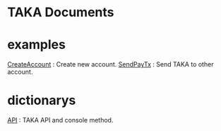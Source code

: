 TAKA Documents
====

# examples
[CreateAccount](https://github.com/uzuracanfly/TAKA/blob/master/doc/example/CreateAccount.md) : Create new account.
[SendPayTx](https://github.com/uzuracanfly/TAKA/blob/master/doc/example/SendPayTx.md) : Send TAKA to other account.

# dictionarys
[API](https://github.com/uzuracanfly/TAKA/blob/master/doc/dictionary/API.md) : TAKA API and console method.